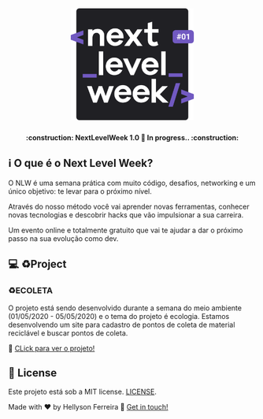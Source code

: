 <h1 align="center">
    <img alt="NextLevelWeek" title="#NextLevelWeek" src="public/img/logo.svg" width="250px" />
</h1>

<h4 align="center"> 
	:construction: NextLevelWeek 1.0 🚀 In progress.. :construction:
</h4>

## :information_source: O que é o Next Level Week?
O NLW é uma semana prática com muito código, desafios, networking e um único objetivo: te levar para o próximo nível.

Através do nosso método você vai aprender novas ferramentas, conhecer novas tecnologias e descobrir hacks que vão impulsionar a sua carreira.

Um evento online e totalmente gratuito que vai te ajudar a dar o próximo passo na sua evolução como dev.
## 💻 :recycle:Project

### :recycle:ECOLETA

O projeto está sendo desenvolvido durante a semana do meio ambiente (01/05/2020 - 05/05/2020) e o tema do projeto é ecologia. 
Estamos desenvolvendo um site para cadastro de pontos de coleta de material reciclável e buscar pontos de coleta.

:wave: [CLick para ver o projeto!](https://hellyson-ferreira.github.io/NLW-1/)


## :memo: License

Este projeto está sob a  MIT license. [LICENSE](LICENSE.md).

Made with ♥ by Hellyson Ferreira :wave: [Get in touch!](https://hellyson-ferreira.github.io/hellysonferreira.github.io/)
